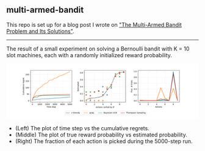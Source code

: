 ## multi-armed-bandit

This repo is set up for a blog post I wrote on ["The Multi-Armed Bandit Problem and Its Solutions"](https://lilianweng.github.io/lil-log/2018/01/23/the-multi-armed-bandit-problem-and-its-solutions.html).

---

The result of a small experiment on solving a Bernoulli bandit with K = 10 slot machines, each with a randomly initialized reward probability.

![Alt text](results_K10_N5000.png?raw=true "K=10 N=5000")

- (Left) The plot of time step vs the cumulative regrets.
- (Middle) The plot of true reward probability vs estimated probability.
- (Right) The fraction of each action is picked during the 5000-step run.
